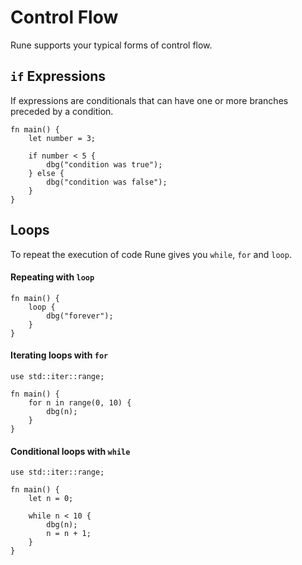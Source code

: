 # Control Flow

Rune supports your typical forms of control flow.

## `if` Expressions

If expressions are conditionals that can have one or more branches preceded by a
condition.

```rune
fn main() {
    let number = 3;

    if number < 5 {
        dbg("condition was true");
    } else {
        dbg("condition was false");
    }
}
```

## Loops

To repeat the execution of code Rune gives you `while`, `for` and `loop`.

#### Repeating with `loop`

```rune
fn main() {
    loop {
        dbg("forever");
    }
}
```

#### Iterating loops with `for`

```rune
use std::iter::range;

fn main() {
    for n in range(0, 10) {
        dbg(n);
    }
}
```

#### Conditional loops with `while`

```rune
use std::iter::range;

fn main() {
    let n = 0;

    while n < 10 {
        dbg(n);
        n = n + 1;
    }
}
```